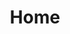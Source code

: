 ---
title: "Home"
tagline: "Superorganism is a strategic design collective working with you to create change toward more just, sustainable, relational futures no matter where you are in a system."
---